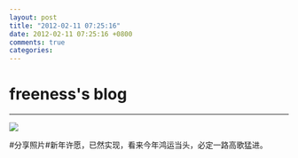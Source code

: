 ```yaml
---
layout: post
title: "2012-02-11 07:25:16"
date: 2012-02-11 07:25:16 +0800
comments: true
categories: 
---
```


# freeness's blog

----------

![](http://okqmqrbgo.bkt.clouddn.com/201202110725161.jpg)

>
\#分享照片\#新年许愿，已然实现，看来今年鸿运当头，必定一路高歌猛进。